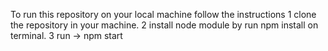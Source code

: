 To run this repository on your local machine follow the instructions
1 clone the repository in your machine.
2 install node module  by run npm install on terminal.
3 run -> npm start
